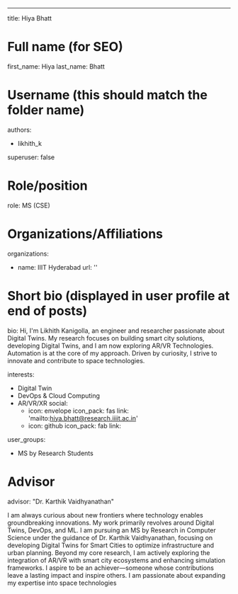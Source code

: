 ---
title: Hiya Bhatt
# Full name (for SEO)
first_name: Hiya
last_name: Bhatt

# Username (this should match the folder name)
authors:
  - likhith_k

superuser: false

# Role/position
role: MS (CSE)

# Organizations/Affiliations
organizations:
  - name: IIIT Hyderabad
    url: ''

# Short bio (displayed in user profile at end of posts)
bio:  Hi, I'm Likhith Kanigolla, an engineer and researcher passionate about Digital Twins. My research focuses on building smart city solutions, developing Digital Twins, and I am now exploring AR/VR Technologies. Automation is at the core of my approach. Driven by curiosity, I strive to innovate and contribute to space technologies.

interests:
- Digital Twin
- DevOps & Cloud Computing
- AR/VR/XR
social:
  - icon: envelope
    icon_pack: fas
    link: 'mailto:hiya.bhatt@research.iiiit.ac.in'
  - icon: github
    icon_pack: fab
    link:

user_groups:
  - MS by Research Students

# Advisor
advisor: "Dr. Karthik Vaidhyanathan"

I am always curious about new frontiers where technology enables groundbreaking innovations. My work primarily revolves around Digital Twins, DevOps, and ML. I am pursuing an MS by Research in Computer Science under the guidance of Dr. Karthik Vaidhyanathan, focusing on developing Digital Twins for Smart Cities to optimize infrastructure and urban planning. Beyond my core research, I am actively exploring the integration of AR/VR with smart city ecosystems and enhancing simulation frameworks. I aspire to be an achiever—someone whose contributions leave a lasting impact and inspire others. I am passionate about expanding my expertise into space technologies



